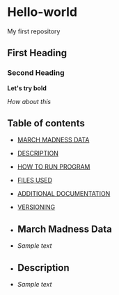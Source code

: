 # Hello-world
My first repository
## First Heading
### Second Heading
**Let's try bold**

*How about this*

## Table of contents

- [MARCH MADNESS DATA](#March-Madness-Data)
- [DESCRIPTION](#Description)
- [HOW TO RUN PROGRAM](#How-to-run-program)
- [FILES USED](#files-used)
- [ADDITIONAL DOCUMENTATION](#additional-documentation)
- [VERSIONING](#versioning)

- ## March Madness Data

- *Sample text*

- ## Description

- *Sample text*
